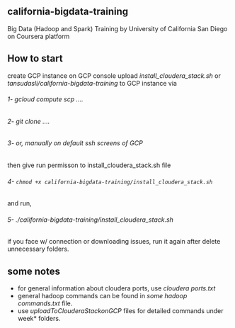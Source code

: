 ## california-bigdata-training
Big Data (Hadoop and Spark) Training by University of California San Diego on Coursera platform

## How to start
create GCP instance on GCP console
upload *install_cloudera_stack.sh* or *tansudasli/california-bigdata-training* to GCP instance via
###### 1- gcloud compute scp ....
###### 2- git clone ....
###### 3- or, manually on default ssh screens of GCP

then give run permisson to install_cloudera_stack.sh file
###### 4- `chmod +x california-bigdata-training/install_cloudera_stack.sh` 
and run, 
###### 5- *./california-bigdata-training/install_cloudera_stack.sh* 

if you face w/ connection or downloading issues, run it again after delete unnecessary folders.

## some notes
* for general information about cloudera ports, use *cloudera ports.txt* 
* general hadoop commands can be found in *some hadoop commands.txt* file. 
* use *uploadToClouderaStackonGCP* files for detailed commands under week* folders.

